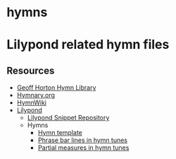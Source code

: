 hymns
=====

# Lilypond related hymn files

## Resources

* [Geoff Horton Hymn Library](http://geoffhorton.com/hymns/library.html)
* [Hymnary.org](https://hymnary.org/)
* [HymnWiki](http://www.hymnwiki.org/Main_Page)
* [Lilypond](http://lilypond.org/)
  * [Lilypond Snippet Repository](http://lsr.di.unimi.it/LSR/Search)
  * Hymns
    * [Hymn template](https://lilypond.org/doc/v2.25/Documentation/snippets/templates_003a-hymn-template)
    * [Phrase bar lines in hymn tunes](https://lilypond.org/doc/v2.25/Documentation/notation/phrase-bar-lines-in-hymn-tunes)
    * [Partial measures in hymn tunes](https://lilypond.org/doc/v2.25/Documentation/notation/partial-measures-in-hymn-tunes)